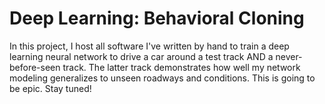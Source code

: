# Deep Learning: Behavioral Cloning

In this project, I host all software I've written by hand to train a deep learning neural network to drive a car around a test track AND a never-before-seen track. The latter track demonstrates how well my network modeling generalizes to unseen roadways and conditions. This is going to be epic. Stay tuned!
